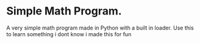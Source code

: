 # Simple Math Program.
A very simple math program made in Python with a built in loader.
Use this to learn something i dont know i made this for fun
